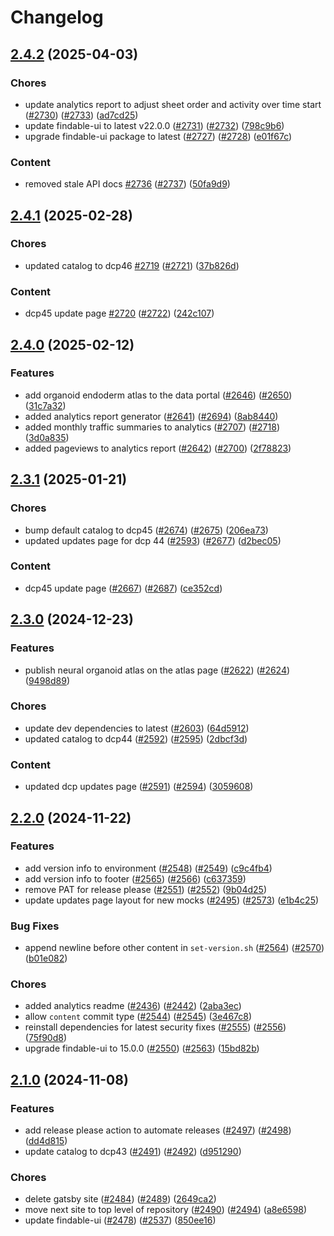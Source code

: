 # Changelog

## [2.4.2](https://github.com/DataBiosphere/data-portal/compare/v2.4.1...v2.4.2) (2025-04-03)


### Chores

* update analytics report to adjust sheet order and activity over time start ([#2730](https://github.com/DataBiosphere/data-portal/issues/2730)) ([#2733](https://github.com/DataBiosphere/data-portal/issues/2733)) ([ad7cd25](https://github.com/DataBiosphere/data-portal/commit/ad7cd25f3d41c725dc6c7b662658b58c67b2077e))
* update findable-ui to latest v22.0.0 ([#2731](https://github.com/DataBiosphere/data-portal/issues/2731)) ([#2732](https://github.com/DataBiosphere/data-portal/issues/2732)) ([798c9b6](https://github.com/DataBiosphere/data-portal/commit/798c9b69e7eb99964cb351922195e62b0cc074ca))
* upgrade findable-ui package to latest ([#2727](https://github.com/DataBiosphere/data-portal/issues/2727)) ([#2728](https://github.com/DataBiosphere/data-portal/issues/2728)) ([e01f67c](https://github.com/DataBiosphere/data-portal/commit/e01f67c3437c74ea2d9a8d7725b577de1a80c736))


### Content

* removed stale API docs [#2736](https://github.com/DataBiosphere/data-portal/issues/2736) ([#2737](https://github.com/DataBiosphere/data-portal/issues/2737)) ([50fa9d9](https://github.com/DataBiosphere/data-portal/commit/50fa9d92705d8936004864370355186698575188))

## [2.4.1](https://github.com/DataBiosphere/data-portal/compare/v2.4.0...v2.4.1) (2025-02-28)


### Chores

* updated catalog to dcp46 [#2719](https://github.com/DataBiosphere/data-portal/issues/2719) ([#2721](https://github.com/DataBiosphere/data-portal/issues/2721)) ([37b826d](https://github.com/DataBiosphere/data-portal/commit/37b826df488be2d5773cdfa66157b69e52c30d1e))


### Content

* dcp45 update page [#2720](https://github.com/DataBiosphere/data-portal/issues/2720) ([#2722](https://github.com/DataBiosphere/data-portal/issues/2722)) ([242c107](https://github.com/DataBiosphere/data-portal/commit/242c107e1c0b5fa8a390af540c5a5799d3f9a2eb))

## [2.4.0](https://github.com/DataBiosphere/data-portal/compare/v2.3.1...v2.4.0) (2025-02-12)


### Features

* add organoid endoderm atlas to the data portal ([#2646](https://github.com/DataBiosphere/data-portal/issues/2646)) ([#2650](https://github.com/DataBiosphere/data-portal/issues/2650)) ([31c7a32](https://github.com/DataBiosphere/data-portal/commit/31c7a326faf7aeecafb08324d546abb6b6cd15d5))
* added analytics report generator ([#2641](https://github.com/DataBiosphere/data-portal/issues/2641)) ([#2694](https://github.com/DataBiosphere/data-portal/issues/2694)) ([8ab8440](https://github.com/DataBiosphere/data-portal/commit/8ab84403a4df6106d8fc5bf094f09fb8a3053638))
* added monthly traffic summaries to analytics ([#2707](https://github.com/DataBiosphere/data-portal/issues/2707)) ([#2718](https://github.com/DataBiosphere/data-portal/issues/2718)) ([3d0a835](https://github.com/DataBiosphere/data-portal/commit/3d0a835c8bddfd24663fa9305bf80d47c0641ba7))
* added pageviews to analytics report ([#2642](https://github.com/DataBiosphere/data-portal/issues/2642)) ([#2700](https://github.com/DataBiosphere/data-portal/issues/2700)) ([2f78823](https://github.com/DataBiosphere/data-portal/commit/2f788235496922a573119bbb8b7e71dd86e45344))

## [2.3.1](https://github.com/DataBiosphere/data-portal/compare/v2.3.0...v2.3.1) (2025-01-21)


### Chores

* bump default catalog to dcp45 ([#2674](https://github.com/DataBiosphere/data-portal/issues/2674)) ([#2675](https://github.com/DataBiosphere/data-portal/issues/2675)) ([206ea73](https://github.com/DataBiosphere/data-portal/commit/206ea7322b967064cfc81c39e7f8cd46dc5c6cee))
* updated updates page for dcp 44 ([#2593](https://github.com/DataBiosphere/data-portal/issues/2593)) ([#2677](https://github.com/DataBiosphere/data-portal/issues/2677)) ([d2bec05](https://github.com/DataBiosphere/data-portal/commit/d2bec051cce6ad28551a06b394f88999b121ddb4))


### Content

* dcp45 update page ([#2667](https://github.com/DataBiosphere/data-portal/issues/2667)) ([#2687](https://github.com/DataBiosphere/data-portal/issues/2687)) ([ce352cd](https://github.com/DataBiosphere/data-portal/commit/ce352cdcf7c3270f14c896d5878ce25a142b4eff))

## [2.3.0](https://github.com/DataBiosphere/data-portal/compare/v2.2.0...v2.3.0) (2024-12-23)


### Features

* publish neural organoid atlas on the atlas page ([#2622](https://github.com/DataBiosphere/data-portal/issues/2622)) ([#2624](https://github.com/DataBiosphere/data-portal/issues/2624)) ([9498d89](https://github.com/DataBiosphere/data-portal/commit/9498d89740450a7f56c3bb51ae61292a209622ad))


### Chores

* update dev dependencies to latest ([#2603](https://github.com/DataBiosphere/data-portal/issues/2603)) ([64d5912](https://github.com/DataBiosphere/data-portal/commit/64d5912667ad92815ca18df205eb31330cfc1d02))
* updated catalog to dcp44 ([#2592](https://github.com/DataBiosphere/data-portal/issues/2592)) ([#2595](https://github.com/DataBiosphere/data-portal/issues/2595)) ([2dbcf3d](https://github.com/DataBiosphere/data-portal/commit/2dbcf3d1fa645362ddd121dfa95b69e8d764f0a4))


### Content

* updated dcp updates page ([#2591](https://github.com/DataBiosphere/data-portal/issues/2591)) ([#2594](https://github.com/DataBiosphere/data-portal/issues/2594)) ([3059608](https://github.com/DataBiosphere/data-portal/commit/30596087c59a779992896a95c233680a5f3daa52))

## [2.2.0](https://github.com/DataBiosphere/data-portal/compare/v2.1.0...v2.2.0) (2024-11-22)


### Features

* add version info to environment ([#2548](https://github.com/DataBiosphere/data-portal/issues/2548)) ([#2549](https://github.com/DataBiosphere/data-portal/issues/2549)) ([c9c4fb4](https://github.com/DataBiosphere/data-portal/commit/c9c4fb48eec6be6d95f70797623b0b47e3b62683))
* add version info to footer ([#2565](https://github.com/DataBiosphere/data-portal/issues/2565)) ([#2566](https://github.com/DataBiosphere/data-portal/issues/2566)) ([c637359](https://github.com/DataBiosphere/data-portal/commit/c637359483dae767e3b94a647e17b5117955859b))
* remove PAT for release please ([#2551](https://github.com/DataBiosphere/data-portal/issues/2551)) ([#2552](https://github.com/DataBiosphere/data-portal/issues/2552)) ([9b04d25](https://github.com/DataBiosphere/data-portal/commit/9b04d25fa7f03765189afa64fdad31bbb4ec9e8c))
* update updates page layout for new mocks ([#2495](https://github.com/DataBiosphere/data-portal/issues/2495)) ([#2573](https://github.com/DataBiosphere/data-portal/issues/2573)) ([e1b4c25](https://github.com/DataBiosphere/data-portal/commit/e1b4c2546633fce47aa65eabcef2b417014f4e36))


### Bug Fixes

* append newline before other content in `set-version.sh` ([#2564](https://github.com/DataBiosphere/data-portal/issues/2564)) ([#2570](https://github.com/DataBiosphere/data-portal/issues/2570)) ([b01e082](https://github.com/DataBiosphere/data-portal/commit/b01e082759a6e6b1b968097a31c6955148c3a9da))


### Chores

* added analytics readme ([#2436](https://github.com/DataBiosphere/data-portal/issues/2436)) ([#2442](https://github.com/DataBiosphere/data-portal/issues/2442)) ([2aba3ec](https://github.com/DataBiosphere/data-portal/commit/2aba3ec058d8d437ffbb97cd33a9d68b0cf1aa4d))
* allow `content` commit type ([#2544](https://github.com/DataBiosphere/data-portal/issues/2544)) ([#2545](https://github.com/DataBiosphere/data-portal/issues/2545)) ([3e467c8](https://github.com/DataBiosphere/data-portal/commit/3e467c8c2dc36951656125a7988992e2f356de7b))
* reinstall dependencies for latest security fixes ([#2555](https://github.com/DataBiosphere/data-portal/issues/2555)) ([#2556](https://github.com/DataBiosphere/data-portal/issues/2556)) ([75f90d8](https://github.com/DataBiosphere/data-portal/commit/75f90d84cde573716a0640fd39f0678041835d03))
* upgrade findable-ui to 15.0.0 ([#2550](https://github.com/DataBiosphere/data-portal/issues/2550)) ([#2563](https://github.com/DataBiosphere/data-portal/issues/2563)) ([15bd82b](https://github.com/DataBiosphere/data-portal/commit/15bd82b9e6a98b74b85623702f01b101da36a847))

## [2.1.0](https://github.com/DataBiosphere/data-portal/compare/v2.0.0...v2.1.0) (2024-11-08)


### Features

* add release please action to automate releases ([#2497](https://github.com/DataBiosphere/data-portal/issues/2497)) ([#2498](https://github.com/DataBiosphere/data-portal/issues/2498)) ([dd4d815](https://github.com/DataBiosphere/data-portal/commit/dd4d815fbdc6f185bace3a17a96ba0160abcbd0c))
* update catalog to dcp43 ([#2491](https://github.com/DataBiosphere/data-portal/issues/2491)) ([#2492](https://github.com/DataBiosphere/data-portal/issues/2492)) ([d951290](https://github.com/DataBiosphere/data-portal/commit/d951290320240f72aa82efaba548aa21d16e410c))


### Chores

* delete gatsby site ([#2484](https://github.com/DataBiosphere/data-portal/issues/2484)) ([#2489](https://github.com/DataBiosphere/data-portal/issues/2489)) ([2649ca2](https://github.com/DataBiosphere/data-portal/commit/2649ca25167299376a9e308ab085e8c0f8a54e5e))
* move next site to top level of repository ([#2490](https://github.com/DataBiosphere/data-portal/issues/2490)) ([#2494](https://github.com/DataBiosphere/data-portal/issues/2494)) ([a8e6598](https://github.com/DataBiosphere/data-portal/commit/a8e659809e7bc76145fb0bba748b0eb70c903cec))
* update findable-ui ([#2478](https://github.com/DataBiosphere/data-portal/issues/2478)) ([#2537](https://github.com/DataBiosphere/data-portal/issues/2537)) ([850ee16](https://github.com/DataBiosphere/data-portal/commit/850ee16da1b30e24e268d887ee5f61b1e5bf5883))
